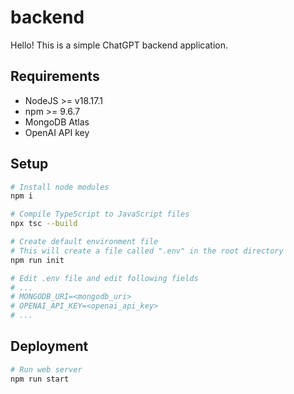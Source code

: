 # backend

Hello! This is a simple ChatGPT backend application.

## Requirements

- NodeJS >= v18.17.1
- npm >= 9.6.7
- MongoDB Atlas
- OpenAI API key

## Setup

```bash
# Install node modules
npm i

# Compile TypeScript to JavaScript files
npx tsc --build

# Create default environment file
# This will create a file called ".env" in the root directory
npm run init

# Edit .env file and edit following fields
# ...
# MONGODB_URI=<mongodb_uri>
# OPENAI_API_KEY=<openai_api_key>
# ...
```

## Deployment

```bash
# Run web server
npm run start
```

